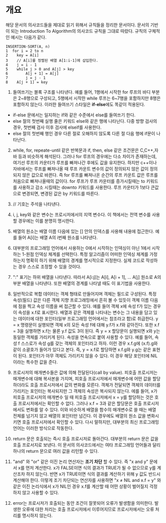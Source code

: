 # 개요

해당 문서의 의사코드들을 제대로 읽기 위해서 규칙들을 정리한 문서이다. 문서의 기반이 되는 Introduction To Algorithm의 의사코드 규칙을 그대로 따랐다. 규칙의 구체적인 예시는 다음가 같다.

```
INSERTION-SORT(A, n)
1  for i = 2 to n
2    key = A[i]
3    // A[i]를 정렬된 배열 A[1:i-1]에 삽입한다.
4    j = i - 1
5    while j > 0 and A[j] > key
6        A[j + 1] = A[j]
7        j = j - 1
8    A[j + 1] = key
```

1. 들여쓰기는 블록 구조를 나타낸다. 예를 들어, 1행에서 시작한 for 루프의 바디 부분은 2~8행으로 구성되고, 5행에서 시작한 while 루프는 6~7행을 포함하지만 8행은 포함하지 않는다.
이러한 들여쓰기 스타일은 **if-else**에도 똑같이 적용된다.
  - if-else 문에서는 일지하는 if와 같은 수준에서 else를 들여쓰기 한다.
  - else 절의 첫번째 실행 줄은 키워드 else와 같은 행에 나타난다. 다중 방향 검사의 경우, 첫번째 검사 이후 검사에 elseif를 사용한다.
  - else 절의 첫번째 행인 경우 다른 절로 오해하지 않도록 다른 절 다음 행에 if문이 나타난다.
    <br/>
    
2. while, for, repeate-until 같은 반복문과 if, then, else 같은 조건문은 C,C++,자바 등과 비슷하게 해석된다.
그러나 for 루프의 경우에는 다소 차이가 존재하는데, 여기선 루프의 카운터가 루프를 빠져나간 후에도 값을 유지한다.
하지만 c++이나 자바에서는 루프를 빠져나올 때 루프 카운트 변수의 값이 정의되지 않은 값이 정의 되지 않은 값으로 바뀐다.
즉 for 루프를 빠져나온 순간의 루프 카운트 값은 루프를 처음으로 빠져나올때의 값이다.
for 루프가 루프 카운터를 증가시킬때는 to 키워드를 사용하고 감소 시킬때는 downto 키워드를 사용한다.
루프 카운터가 1보다 큰값으로 변경되면, 변경된 값은 by 키워드를 따른다.

3. // 기호는 주석을 나타낸다.

4. i, j, key와 같은 변수는 프로시저에서의 지역 변수다. 이 책에서는 전역 변수를 사용할 경우에는 이를 분명히 명시한다.

5. 배열의 원소는 배열 이름 다음에 있는 [] 안의 인덱스를 사용해 내용에 접근한다. 예를 들어 A[i]는 배열 A의 i번째 원소를 나타낸다.

6. 대부분의 프로그래밍 언어에서 사용하는 0에서 시작하는 인덱싱이 아닌 1에서 시작하는 1-원점 인덱싱 체계를 선택한다.
특정 알고리즘이 어떠한 인덱싱 체계를 가정하는지 명확히 하기 위해 배열의 경계를 명시적으로 지정한다. 실제 코드로 작성하는 경우 스스로 조정할 수 있을 것이다.

7. ":" 표기는 하위 배열을 나타낸다. 따라서 A[i:j]는 A[i], A[i + 1], ... A[j] 원소로 A의 부분 배열을 나타낸다. 또한 배열의 경계를 나타낼 때도 이 표기법을 사용한다.

8. 일반적으로 복합 데이터는 객체 형태로 만들어지며 객체는 필드로 구성된다.
특정 속성(필드) 값은 다른 객체 지향 프로그래밍에서 흔히 볼 수 있듯이 객체 이름 다음에 점을 찍고 속성 이름을 써 접근할 수 있다.
예를 들어 객체 x에 속성 f가 있는 경우 이 속성을 x.f로 표시한다.
배열과 같은 객체를 나타내는 변수는 그 내용을 담고 있는 데이터에 대한 포인터(일부 프로그래밍 언어에서는 참조라고 함)로 취급한다.
y = x 명령문이 실행되면 객체 x의 모든 속성 f에 대해 y.f가 x.f와 같아진다.
또한 x.f = 3을 실행하면 x.f는 물론 y.f 값도 3이 된다. 즉 y = x 할당문이 실행되면 x와 y는 동일한 객체를 가리키게 된다.
속성을 연속으로 붙여 사용할 수 있다. 예를 들어, 속성 f 스스로가 속성 g를 갖는 객체의 포인터라고 하자. 이런 경우 x.f.g에 (x.f).g와 같이 소괄호가 들어가 있다고 본다.
즉, y = x.f로 할당하면 x.f.g와 y.g는 같은 표현이 된다.
포인터가 아무 객체도 가리키지 않을 수 있다. 이 경우 해당 포인터에 NIL이라는 특수한 값을 준다.

9. 프로시저의 매개변수들은 값에 의해 전달된다(call by value).
피호출 프로시저는 매개변수에 대해 복사본을 가지며, 피호출 프로시저에서 매개변수에 어떤 값을 할당하더라도 호출 프로시저에서 값의 변화를 모른다.
객체가 전달되면 객체의 데이터를 가리키는 포인터는 복사되지만 그 객체의 속성은 복사되지 않는다.
에를 들어, x가 피호출 프로시저의 매개변수 일 때 피호출 프로시저에서 x = y를 할당하는 것은 호출 프로시저에서는 확인할 수 없다.
그러나 x.f = 3과 같은 할당문은 호출 프로시저에서도 변화를 알 수 있다.
이와 비슷하게 배열을 함수의 매개변수로 쓸 때는 배열 전체를 넘기지 않고 배열의 포인터만 넘긴다.
이 경우에도 배열의 원소 값을 변화시키면 호출 프로시저에서 확인할 수 있다. 다시 말하지만, 대부분의 최신 프로그래밍 언어는 이러한 방식으로 작동한다.

10. return 문은 호출되는 즉시 호출 프로시저로 돌아간다.
대부분의 return 문은 값을 호출 프로서지로 보낸다.
이 문서의 의사코드에서는 여타 프로그래밍 언어들과 달리 하나의 return 문으로 여러 값을 리턴할 수 있다.

11. "and" 와 "or" 같은 이진 논리 연산자는 **조기 차단** 할 수 있다. 즉 "x and y" 문에서 x를 먼저 계산한다.
x가 FALSE이면 식의 결과가 TRUE가 될 수 없으므로 y를 계산조차 하지 않는다. 반면 x가 TRUE이면 식의 결과를 계산하기 위해 y 값도 반드시 계산해야 한다.
이렇게 조기 차단되는 연산자를 사용하면 "x ≠ NIL and x.f = y" 와 같은 이진 논리식에서 x가 NIL인 경우 x.f를 계산할 때 어떤 상황이 벌어질지 걱정하지 않고 사용할 수 있다.

12. error는 프로시저가 호출되는 동안 조건이 잘못되어 오류가 발생함을 의미한다.
발생한 오류에 대한 처리는 호출 프로시저에서 이루어지므로 프로시저에서는 오류 처리를 명시하지 않는다.
